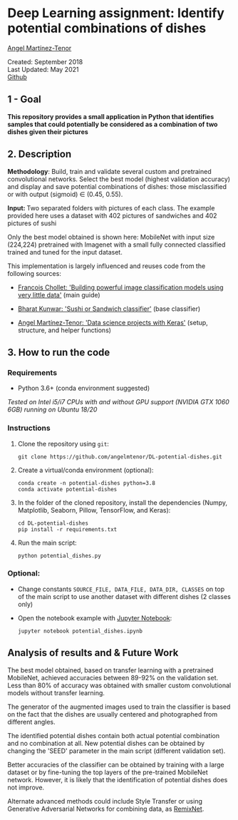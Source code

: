 # Deep Learning assignment: Identify potential combinations of dishes


[Angel Martínez-Tenor](https://profile.angelmtenor.com/) 

Created: September 2018 <br>
Last Updated: May 2021 <br>
 [Github](https://github.com/angelmtenor/DL-potential-dishes)


## 1 - Goal

<b> This repository provides a small application in Python that identifies samples that could potentially be considered as a combination of two dishes given their pictures </b>

## 2. Description 

<b>Methodology</b>: Build, train and validate several custom and pretrained convolutional networks. Select the best model (highest validation accuracy) and display and save potential combinations of dishes: those misclassified or with output (sigmoid) ∈ (0.45, 0.55).

<b> Input: </b> Two separated folders with pictures of each class. The example provided here uses a dataset with 402 pictures of sandwiches and 402 pictures of sushi

Only the best model obtained is shown here: MobileNet with input size (224,224) pretrained with Imagenet with a small fully connected classified trained and tuned for the input dataset.

This implementation is largely influenced and reuses code from the following sources:

- [Francois Chollet: 'Building powerful image classification models using very little data'](https://blog.keras.io/building-powerful-image-classification-models-using-very-little-data.html)  (main guide)

- [Bharat Kunwar: 'Sushi or Sandwich classifier'](https://github.com/brtknr/SushiSandwichClassifier/blob/master/sushi-or-sandwich-keras.ipynb) (base classifier)

- [Angel Martínez-Tenor: 'Data science projects with Keras'](https://github.com/angelmtenor/data-science-keras) (setup, structure, and helper functions)

## 3. How to run the code 

### Requirements
- Python 3.6+  (conda environment suggested)

*Tested on Intel i5/i7 CPUs with and without GPU support (NVIDIA GTX 1060 6GB) running on Ubuntu 18/20*


### Instructions

1. Clone the repository using `git`: 
    ``` 
    git clone https://github.com/angelmtenor/DL-potential-dishes.git
    ```

2. Create a virtual/conda environment (optional): 
    ```
    conda create -n potential-dishes python=3.8
    conda activate potential-dishes
    ```

3. In the folder of the cloned repository, install the dependencies (Numpy, Matplotlib, Seaborn, Pillow, TensorFlow, and Keras):
    ```  
    cd DL-potential-dishes
    pip install -r requirements.txt
    ```

4. Run the main script:
    ```  
    python potential_dishes.py
    ```

### Optional: 
* Change constants `SOURCE_FILE, DATA_FILE, DATA_DIR, CLASSES` on top of the main script to use another dataset with different dishes (2 classes only)

* Open the notebook example with [Jupyter Notebook](http://jupyter.readthedocs.io/en/latest/install.html): 
    ``` 
    jupyter notebook potential_dishes.ipynb
    ```


## Analysis of results and & Future Work

The best model obtained, based on transfer learning with a pretrained MobileNet, achieved accuracies between 89-92% on the validation set. Less than 80% of accuracy was obtained with smaller custom convolutional models without transfer learning.

The generator of the augmented images used to train the classifier is based on the fact that the dishes are usually centered and photographed from different angles.

The identified potential dishes contain both actual potential combination and no combination at all. New potential dishes can be obtained by changing the 'SEED' parameter in the main script (different validation set).

Better accuracies of the classifier can be obtained by training with a large dataset or by fine-tuning the top layers of the pre-trained MobileNet network. However, it is likely that the identification of potential dishes does not improve. 

Alternate advanced methods could include Style Transfer or using Generative Adversarial Networks for combining data, as [RemixNet](https://ieeexplore.ieee.org/document/7889574).
